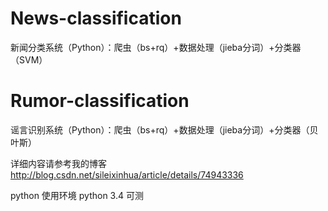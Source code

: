# News-classification
新闻分类系统（Python）：爬虫（bs+rq）+数据处理（jieba分词）+分类器（SVM）

# Rumor-classification
谣言识别系统（Python）：爬虫（bs+rq）+数据处理（jieba分词）+分类器（贝叶斯）

详细内容请参考我的博客
http://blog.csdn.net/sileixinhua/article/details/74943336


python  使用环境
python  3.4 可测
